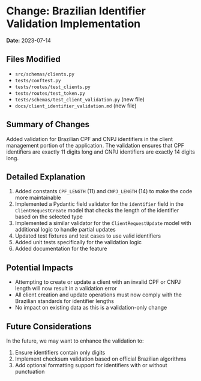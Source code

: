 # Change: Brazilian Identifier Validation Implementation

**Date:** 2023-07-14

## Files Modified
- `src/schemas/clients.py`
- `tests/conftest.py`
- `tests/routes/test_clients.py`
- `tests/routes/test_token.py`
- `tests/schemas/test_client_validation.py` (new file)
- `docs/client_identifier_validation.md` (new file)

## Summary of Changes
Added validation for Brazilian CPF and CNPJ identifiers in the client management portion of the application. The validation ensures that CPF identifiers are exactly 11 digits long and CNPJ identifiers are exactly 14 digits long.

## Detailed Explanation
1. Added constants `CPF_LENGTH` (11) and `CNPJ_LENGTH` (14) to make the code more maintainable
2. Implemented a Pydantic field validator for the `identifier` field in the `ClientRequestCreate` model that checks the length of the identifier based on the selected type
3. Implemented a similar validator for the `ClientRequestUpdate` model with additional logic to handle partial updates
4. Updated test fixtures and test cases to use valid identifiers
5. Added unit tests specifically for the validation logic
6. Added documentation for the feature

## Potential Impacts
- Attempting to create or update a client with an invalid CPF or CNPJ length will now result in a validation error
- All client creation and update operations must now comply with the Brazilian standards for identifier lengths
- No impact on existing data as this is a validation-only change

## Future Considerations
In the future, we may want to enhance the validation to:
1. Ensure identifiers contain only digits
2. Implement checksum validation based on official Brazilian algorithms
3. Add optional formatting support for identifiers with or without punctuation 
